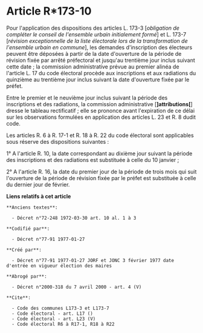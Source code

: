 # Article R*173-10

Pour l'application des dispositions des articles L. 173-3 [*obligation de compléter le conseil de l'ensemble urbain
initialement formé*] et L. 173-7 [*révision exceptionnelle de la liste électorale lors de la transformation de l'ensemble
urbain en commune*], les demandes d'inscription des électeurs peuvent être déposées à partir de la date d'ouverture de la
période de révision fixée par arrêté préfectoral et jusqu'au trentième jour inclus suivant cette date ; la commission
administrative prévue au premier alinéa de l'article L. 17 du code électoral procède aux inscriptions et aux radiations du
quinzième au trentième jour inclus suivant la date d'ouverture fixée par le préfet. 

Entre le premier et le neuvième jour inclus suivant la période des inscriptions et des radiations, la commission
administrative [**]attributions[**] dresse le tableau rectificatif ; elle se prononce avant l'expiration de ce délai sur les
observations formulées en application des articles L. 23 et R. 8 dudit code. 

Les articles R. 6 à R. 17-1 et R. 18 à R. 22 du code électoral sont applicables sous réserve des dispositions suivantes : 

1° A l'article R. 10, la date correspondant au dixième jour suivant la période des inscriptions et des radiations est
substituée à celle du 10 janvier ; 

2° A l'article R. 16, la date du premier jour de la période de trois mois qui suit l'ouverture de la période de révision
fixée par le préfet est substituée à celle du dernier jour de février.

**Liens relatifs à cet article**

	**Anciens textes**:

	  - Décret n°72-248 1972-03-30 art. 10 al. 1 à 3

	**Codifié par**:

	  - Décret n°77-91 1977-01-27

	**Créé par**:

	  - Décret n°77-91 1977-01-27 JORF et JONC 3 février 1977 date d'entrée en vigueur élection des maires

	**Abrogé par**:

	  - Décret n°2000-318 du 7 avril 2000 - art. 4 (V)

	**Cite**:

	  - Code des communes L173-3 et L173-7
	  - Code électoral - art. L17 ()
	  - Code électoral - art. L23 (V)
	  - Code électoral R6 à R17-1, R18 à R22
